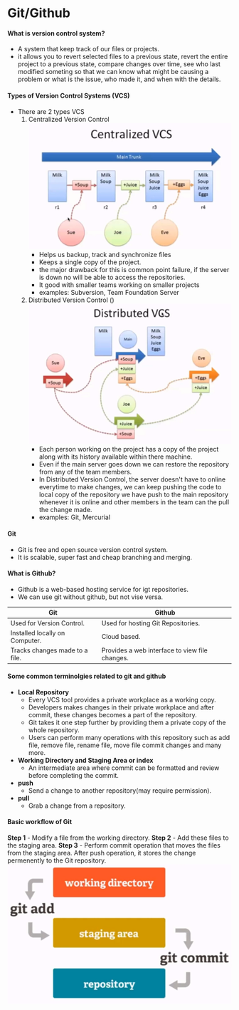 # Git/Github


#### What is version control system?
- A system that keep track of our files or projects.
- it allows you to revert selected files to a previous state, revert the entire project to a previous state, compare changes over time, see who last modified someting so that we can know what might be causing a problem or what is the issue, who made it, and when with the details.

#### Types of Version Control Systems (VCS)
- There are 2 types VCS
    1. Centralized Version Control 
        ![Centralized Version Control](./images/centralizedversion_control.png)
        - Helps us backup, track and synchronize files
        - Keeps a single copy of the project.
        - the major drawback for this is common point failure, if the server is down no will be able to access the repositories.
        - It good with smaller teams working on smaller projects
        - examples: Subversion, Team Foundation Server
    2. Distributed Version Control ()
        ![Distributed Version Control](./images/distributed_version_control.png)
        - Each person working on the project has a copy of the project along with its history available within there machine.
        - Even if the main server goes down we can restore the repository from any of the team members.
        - In Distributed Version Control, the server doesn't have to online everytime to make changes, we can keep pushing the code to local copy of the repository we have push to the main repository whenever it is online and other members in the team can the pull the change made.
        - examples: Git, Mercurial

#### Git
- Git is free and open source version control system.
- It is scalable, super fast and cheap branching and merging.

#### What is Github?
- Github is a web-based hosting service for igt repositories.
- We can use git without github, but not vise versa.

|                    Git                        |                 Github                         |
|-----------------------------------------------|------------------------------------------------|
| Used for Version Control.                     | Used for hosting Git Repositories.             |
| Installed locally on Computer.                | Cloud based.                                   |
| Tracks changes made to a file.                | Provides a web interface to view file changes. |


#### Some common terminolgies related to git and github
- **Local Repository**
    - Every VCS tool provides a private workplace as a working copy.
    - Developers makes changes in their private workplace and after commit, these changes becomes a part of the repository.
    - Git takes it one step further by providing them a private copy of the whole repository.
    - Users can perform many operations with this repository such as add file, remove file, rename file, move file commit changes and many more.
- **Working Directory and Staging Area or index**
    - An intermediate area where commit can be formatted and review before completing the commit.
- **push**
    - Send a change to another repository(may require permission).
- **pull**
    - Grab a change from a repository.

#### Basic workflow of Git
**Step 1** - Modify a file from the working directory.
**Step 2** - Add these files to the staging area.
**Step 3** - Perform commit operation that moves the files from the staging area. After push operation, it stores the change permenently to the Git repository. 
![Git Workflow](./images//git-workflow.png)